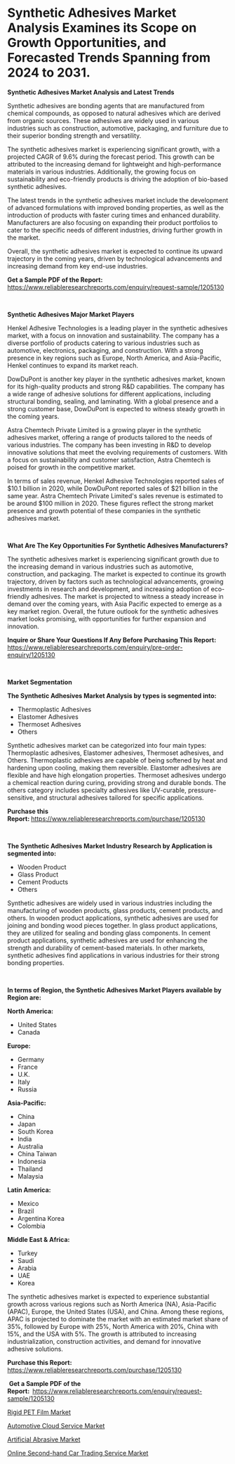 <p><h1>Synthetic Adhesives Market Analysis Examines its Scope on Growth Opportunities, and Forecasted Trends Spanning from 2024 to 2031.</h1></p><p><strong>Synthetic Adhesives Market Analysis and Latest Trends</strong></p>
<p><p>Synthetic adhesives are bonding agents that are manufactured from chemical compounds, as opposed to natural adhesives which are derived from organic sources. These adhesives are widely used in various industries such as construction, automotive, packaging, and furniture due to their superior bonding strength and versatility.</p><p>The synthetic adhesives market is experiencing significant growth, with a projected CAGR of 9.6% during the forecast period. This growth can be attributed to the increasing demand for lightweight and high-performance materials in various industries. Additionally, the growing focus on sustainability and eco-friendly products is driving the adoption of bio-based synthetic adhesives.</p><p>The latest trends in the synthetic adhesives market include the development of advanced formulations with improved bonding properties, as well as the introduction of products with faster curing times and enhanced durability. Manufacturers are also focusing on expanding their product portfolios to cater to the specific needs of different industries, driving further growth in the market.</p><p>Overall, the synthetic adhesives market is expected to continue its upward trajectory in the coming years, driven by technological advancements and increasing demand from key end-use industries.</p></p>
<p><strong>Get a Sample PDF of the Report:&nbsp;</strong> <a href="https://www.reliableresearchreports.com/enquiry/request-sample/1205130">https://www.reliableresearchreports.com/enquiry/request-sample/1205130</a></p>
<p>&nbsp;</p>
<p><strong>Synthetic Adhesives Major Market Players</strong></p>
<p><p>Henkel Adhesive Technologies is a leading player in the synthetic adhesives market, with a focus on innovation and sustainability. The company has a diverse portfolio of products catering to various industries such as automotive, electronics, packaging, and construction. With a strong presence in key regions such as Europe, North America, and Asia-Pacific, Henkel continues to expand its market reach.</p><p>DowDuPont is another key player in the synthetic adhesives market, known for its high-quality products and strong R&D capabilities. The company has a wide range of adhesive solutions for different applications, including structural bonding, sealing, and laminating. With a global presence and a strong customer base, DowDuPont is expected to witness steady growth in the coming years.</p><p>Astra Chemtech Private Limited is a growing player in the synthetic adhesives market, offering a range of products tailored to the needs of various industries. The company has been investing in R&D to develop innovative solutions that meet the evolving requirements of customers. With a focus on sustainability and customer satisfaction, Astra Chemtech is poised for growth in the competitive market.</p><p>In terms of sales revenue, Henkel Adhesive Technologies reported sales of $10.1 billion in 2020, while DowDuPont reported sales of $21 billion in the same year. Astra Chemtech Private Limited's sales revenue is estimated to be around $100 million in 2020. These figures reflect the strong market presence and growth potential of these companies in the synthetic adhesives market.</p></p>
<p>&nbsp;</p>
<p><strong>What Are The Key Opportunities For Synthetic Adhesives Manufacturers?</strong></p>
<p><p>The synthetic adhesives market is experiencing significant growth due to the increasing demand in various industries such as automotive, construction, and packaging. The market is expected to continue its growth trajectory, driven by factors such as technological advancements, growing investments in research and development, and increasing adoption of eco-friendly adhesives. The market is projected to witness a steady increase in demand over the coming years, with Asia Pacific expected to emerge as a key market region. Overall, the future outlook for the synthetic adhesives market looks promising, with opportunities for further expansion and innovation.</p></p>
<p><strong>Inquire or Share Your Questions If Any Before Purchasing This Report:</strong> <a href="https://www.reliableresearchreports.com/enquiry/pre-order-enquiry/1205130">https://www.reliableresearchreports.com/enquiry/pre-order-enquiry/1205130</a></p>
<p>&nbsp;</p>
<p><strong>Market Segmentation</strong></p>
<p><strong>The Synthetic Adhesives Market Analysis by types is segmented into:</strong></p>
<p><ul><li>Thermoplastic Adhesives</li><li>Elastomer Adhesives</li><li>Thermoset Adhesives</li><li>Others</li></ul></p>
<p><p>Synthetic adhesives market can be categorized into four main types: Thermoplastic adhesives, Elastomer adhesives, Thermoset adhesives, and Others. Thermoplastic adhesives are capable of being softened by heat and hardening upon cooling, making them reversible. Elastomer adhesives are flexible and have high elongation properties. Thermoset adhesives undergo a chemical reaction during curing, providing strong and durable bonds. The others category includes specialty adhesives like UV-curable, pressure-sensitive, and structural adhesives tailored for specific applications.</p></p>
<p><strong>Purchase this Report:&nbsp;</strong><a href="https://www.reliableresearchreports.com/purchase/1205130">https://www.reliableresearchreports.com/purchase/1205130</a></p>
<p>&nbsp;</p>
<p><strong>The Synthetic Adhesives Market Industry Research by Application is segmented into:</strong></p>
<p><ul><li>Wooden Product</li><li>Glass Product</li><li>Cement Products</li><li>Others</li></ul></p>
<p><p>Synthetic adhesives are widely used in various industries including the manufacturing of wooden products, glass products, cement products, and others. In wooden product applications, synthetic adhesives are used for joining and bonding wood pieces together. In glass product applications, they are utilized for sealing and bonding glass components. In cement product applications, synthetic adhesives are used for enhancing the strength and durability of cement-based materials. In other markets, synthetic adhesives find applications in various industries for their strong bonding properties.</p></p>
<p>&nbsp;</p>
<p><strong>In terms of Region, the Synthetic Adhesives Market Players available by Region are:</strong></p>
<p>
    <p> <strong> North America: </strong>
        <ul>
            <li>United States</li>
            <li>Canada</li>
        </ul>
        </p> 
    <p> <strong> Europe: </strong>
        <ul>
            <li>Germany</li>
            <li>France</li>
            <li>U.K.</li>
            <li>Italy</li>
            <li>Russia</li>
        </ul>
        </p> 
    <p> <strong> Asia-Pacific: </strong>
        <ul>
            <li>China</li>
            <li>Japan</li>
            <li>South Korea</li>
            <li>India</li>
            <li>Australia</li>
            <li>China Taiwan</li>
            <li>Indonesia</li>
            <li>Thailand</li>
            <li>Malaysia</li>
        </ul>
        </p> 
    <p> <strong> Latin America: </strong>
        <ul>
            <li>Mexico</li>
            <li>Brazil</li>
            <li>Argentina Korea</li>
            <li>Colombia</li>
        </ul>
        </p> 
    <p> <strong> Middle East & Africa: </strong>
        <ul>
            <li>Turkey</li>
            <li>Saudi</li>
            <li>Arabia</li>
            <li>UAE</li>
            <li>Korea</li>
        </ul>
    </p>
    </p>
<p><p>The synthetic adhesives market is expected to experience substantial growth across various regions such as North America (NA), Asia-Pacific (APAC), Europe, the United States (USA), and China. Among these regions, APAC is projected to dominate the market with an estimated market share of 35%, followed by Europe with 25%, North America with 20%, China with 15%, and the USA with 5%. The growth is attributed to increasing industrialization, construction activities, and demand for innovative adhesive solutions.</p></p>
<p><strong>Purchase this Report: </strong><a href="https://www.reliableresearchreports.com/purchase/1205130">https://www.reliableresearchreports.com/purchase/1205130</a></p>
<p>&nbsp;<strong>Get a Sample PDF of the Report:&nbsp;&nbsp;</strong><a href="https://www.reliableresearchreports.com/enquiry/request-sample/1205130">https://www.reliableresearchreports.com/enquiry/request-sample/1205130</a></p>
<p><strong></strong></p>
<p><p><a href="https://github.com/julyju69/Market-Research-Report-List-2/blob/main/rigid-pet-film-market.md">Rigid PET Film Market</a></p><p><a href="https://view.publitas.com/reportprime-1/automotive-cloud-service-market-growth-market-trends-covid-19-impact-and-forecasts-for-period-from-2024-2031/">Automotive Cloud Service Market</a></p><p><a href="https://github.com/nathandecarvalho/Market-Research-Report-List-2/blob/main/artificial-abrasive-market.md">Artificial Abrasive Market</a></p><p><a href="https://spotless-saver-8fd.notion.site/Online-Second-hand-Car-Trading-Service-Market-Research-Report-Forecasted-for-Period-from-2024-203-f87e91e042ee42df9dce4987a1b785f0">Online Second-hand Car Trading Service Market</a></p></p>